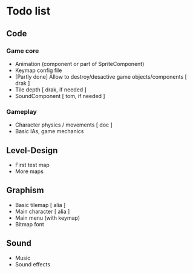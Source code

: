 # Todo list

## Code

### Game core
- Animation (component or part of SpriteComponent)
- Keymap config file
- [Partly done] Allow to destroy/desactive game objects/components [ drak ]
- Tile depth [ drak, if needed ]
- SoundComponent [ tom, if needed ]

### Gameplay
- Character physics / movements [ doc ]
- Basic IAs, game mechanics

## Level-Design
- First test map
- More maps

## Graphism
- Basic tilemap [ alia ]
- Main character [ alia ]
- Main menu (with keymap)
- Bitmap font

## Sound
- Music
- Sound effects

